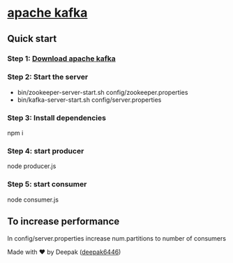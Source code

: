 # [apache kafka][quickstart]

## Quick start

### Step 1: [Download apache kafka][code]

### Step 2: Start the server
* bin/zookeeper-server-start.sh config/zookeeper.properties
* bin/kafka-server-start.sh config/server.properties

### Step 3: Install dependencies 
npm i

### Step 4: start producer
node producer.js

### Step 5: start consumer
node consumer.js
    
## To increase performance
In config/server.properties increase num.partitions to number of consumers

Made with ♥ by Deepak ([deepak6446](http://github.com/deepak6446))

[quickstart]: https://kafka.apache.org/quickstart
[code]: https://www.apache.org/dyn/closer.cgi?path=/kafka/1.1.0/kafka_2.11-1.1.0.tgz